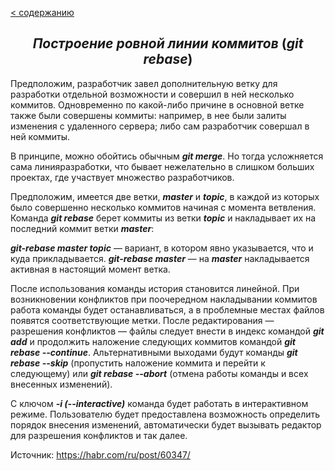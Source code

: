 [< содержанию](./readme.md)

## <center> *Построение ровной линии коммитов* (___git rebase___) </center>

Предположим, разработчик завел дополнительную ветку для разработки отдельной
возможности и совершил в ней несколько коммитов. Одновременно по какой-либо
причине в основной ветке также были совершены коммиты: например, в нее были
залиты изменения с удаленного сервера; либо сам разработчик совершал в ней
коммиты.

В принципе, можно обойтись обычным ***git merge***. Но тогда усложняется сама линияразработки, что бывает нежелательно в слишком больших проектах, где участвует
множество разработчиков.

Предположим, имеется две ветки, ***master*** и ***topic***, в каждой из которых было совершенно несколько коммитов начиная с момента ветвления.
Команда ***git rebase*** берет коммиты из ветки ***topic*** и накладывает их на последний коммит ветки ***master***:

***git-rebase master topic*** — вариант, в котором явно указывается, что и куда
прикладывается. ***git-rebase master*** — на ***master*** накладывается активная в настоящий момент ветка.



После использования команды история становится линейной. При возникновении
конфликтов при поочередном накладывании коммитов работа команды будет останавливаться, а в проблемные местах файлов появятся соответствующие метки. После редактирования — разрешения конфликтов — файлы следует внести в индекс командой ***git add*** и продолжить наложение следующих коммитов командой ***git rebase --continue***. Альтернативными выходами будут команды ***git rebase --skip*** (пропустить наложение коммита и перейти к следующему) или ***git rebase --abort*** (отмена работы команды и всех внесенных изменений).

С ключом ***-i (--interactive)*** команда будет работать в интерактивном
режиме. Пользователю будет предоставлена возможность определить порядок внесения
изменений, автоматически будет вызывать редактор для разрешения конфликтов и так
далее.

Источник: https://habr.com/ru/post/60347/